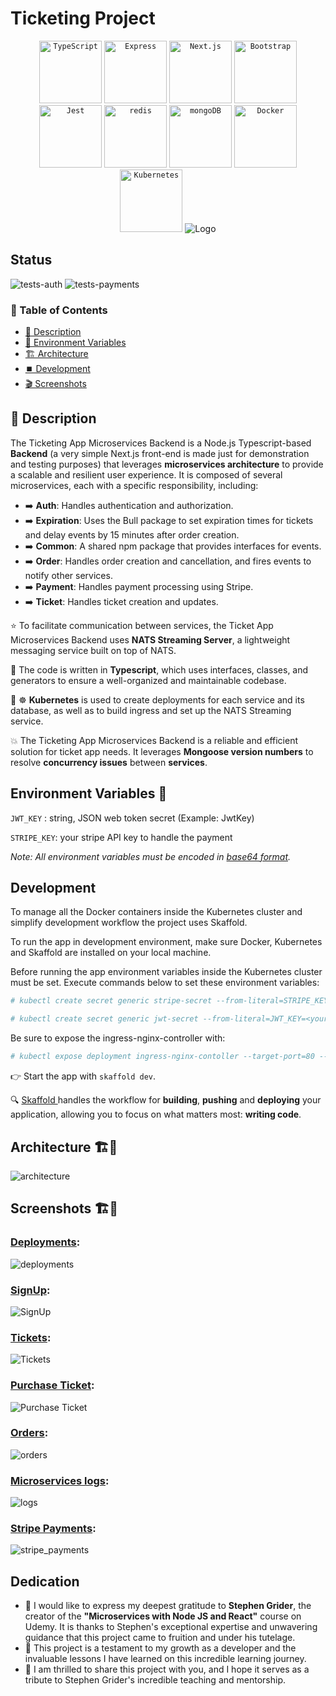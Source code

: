 # Ticketing Project

<div align="center">
  <code><img width="100" src="https://user-images.githubusercontent.com/25181517/183890598-19a0ac2d-e88a-4005-a8df-1ee36782fde1.png" alt="TypeScript" title="TypeScript"/></code>
  <code><img width="100" src="https://user-images.githubusercontent.com/25181517/183859966-a3462d8d-1bc7-4880-b353-e2cbed900ed6.png" alt="Express" title="Express"/></code>
	<code><img width="100" src="https://github.com/marwin1991/profile-technology-icons/assets/136815194/5f8c622c-c217-4649-b0a9-7e0ee24bd704" alt="Next.js" title="Next.js"/></code>
  <code><img width="100" src="https://user-images.githubusercontent.com/25181517/183898054-b3d693d4-dafb-4808-a509-bab54cf5de34.png" alt="Bootstrap" title="Bootstrap"/></code>
	<code><img width="100" src="https://user-images.githubusercontent.com/25181517/187955005-f4ca6f1a-e727-497b-b81b-93fb9726268e.png" alt="Jest" title="Jest"/></code>
	<code><img width="100" src="https://user-images.githubusercontent.com/25181517/182884894-d3fa6ee0-f2b4-4960-9961-64740f533f2a.png" alt="redis" title="redis"/></code>
	<code><img width="100" src="https://user-images.githubusercontent.com/25181517/182884177-d48a8579-2cd0-447a-b9a6-ffc7cb02560e.png" alt="mongoDB" title="mongoDB"/></code>
  <code><img width="100" src="https://user-images.githubusercontent.com/25181517/117207330-263ba280-adf4-11eb-9b97-0ac5b40bc3be.png" alt="Docker" title="Docker"/></code>
	<code><img width="100" src="https://user-images.githubusercontent.com/25181517/182534006-037f08b5-8e7b-4e5f-96b6-5d2a5558fa85.png" alt="Kubernetes" title="Kubernetes"/></code>

<img src="https://camo.githubusercontent.com/628ca9bc2b443eead4b2225a02fb0b3b8e3202fcc1a9351f265f91460e8c23ef/68747470733a2f2f6e6174732e696f2f696d672f6c6f676f2e706e67" alt="Logo" data-canonical-src="https://nats.io/img/logo.png" style="max-width: 100%;">
</div>

## Status

![tests-auth](https://github.com/sRayen/Ticketing-Microservices/workflows/tests-auth/badge.svg)
![tests-payments](https://github.com/sRayen/Ticketing-Microservices/workflows/tests-payments/badge.svg)

### 📑 Table of Contents
- [📘 Description](#description)
- [🚀 Environment Variables](#environment-varaibles)
- [🏗️ Architecture](#architecture)
- [⏹️ Development](#development)
- [🎬 Screenshots](#screenshots)



## 📘 Description <a name="description"></a>


The Ticketing App Microservices Backend is a Node.js Typescript-based **Backend** (a very simple Next.js front-end is made just for demonstration and testing purposes) that leverages **microservices architecture** to provide a scalable and resilient user experience. It is composed of several microservices, each with a specific responsibility, including:

* ➡️ **Auth**: Handles authentication and authorization.
* ➡️ **Expiration**: Uses the Bull package to set expiration times for tickets and delay events by 15 minutes after order creation.
* ➡️ **Common**: A shared npm package that provides interfaces for events.
* ➡️ **Order**: Handles order creation and cancellation, and fires events to notify other services.
* ➡️ **Payment**: Handles payment processing using Stripe.
* ➡️ **Ticket**: Handles ticket creation and updates.
  
⭐ To facilitate communication between services, the Ticket App Microservices Backend uses **NATS Streaming Server**, a lightweight messaging service built on top of NATS.

🌟 The code is written in **Typescript**, which uses interfaces, classes, and generators to ensure a well-organized and maintainable codebase.

🌟 ☸ **Kubernetes** is used to create deployments for each service and its database, as well as to build ingress and set up the NATS Streaming service.

💥 The Ticketing App Microservices Backend is a reliable and efficient solution for ticket app needs. It leverages **Mongoose version numbers** to resolve **concurrency issues** between **services**.

## Environment Variables 🔑  <a name="environment-varaibles"></a>

 `JWT_KEY` : string, JSON web token secret <string> (Example: JwtKey)

`STRIPE_KEY`: your stripe API key to handle the payment 

_Note: All environment variables must be encoded in [base64 format](https://www.base64encode.org/)._

## Development	<a name="development"></a>

To manage all the Docker containers inside the Kubernetes cluster and simplify development workflow the project uses Skaffold.

To run the app in development environment, make sure Docker, Kubernetes and Skaffold are installed on your local machine.

Before running the app environment variables inside the Kubernetes cluster must be set. Execute commands below to set these environment variables:

```bash
# kubectl create secret generic stripe-secret --from-literal=STRIPE_KEY=<your_stripe_key>

# kubectl create secret generic jwt-secret --from-literal=JWT_KEY=<your_jwt_key>
```

Be sure to expose the ingress-nginx-controller with:

```bash
# kubectl expose deployment ingress-nginx-contoller --target-port=80 --type=NodePort -n kube-system
```

👉 Start the app with `skaffold dev`.

🔍 [Skaffold ](https://skaffold.dev/) handles the workflow for **building**, **pushing** and **deploying** your application, allowing you to focus on what matters most: **writing code**.


##  Architecture 🏗️🔨 <a name="architecture"></a>

![architecture](https://github.com/SRayen/Ticketing-Microservices/assets/13922445/0e6c6799-ba1a-4e79-837c-c1b4d6ff3164)

##  Screenshots 🏗️🔨 <a name="screenshots"></a>

### <ins>Deployments</ins>:
![deployments](https://github.com/SRayen/Ticketing-Microservices/assets/13922445/f33b775c-3b53-422b-9ac6-5864e56cfecf)

### <ins>SignUp</ins>:
![SignUp](https://github.com/SRayen/Ticketing-Microservices/assets/13922445/1c72ddf3-4a4d-4c70-b497-60df1e07afb3)

### <ins>Tickets</ins>:
![Tickets](https://github.com/SRayen/Ticketing-Microservices/assets/13922445/2cf0b929-4ada-4347-b84d-8e6270cbec09)

### <ins>Purchase Ticket</ins>:
![Purchase Ticket](https://github.com/SRayen/Ticketing-Microservices/assets/13922445/eead1db3-1dfc-462f-bf5e-7183c04fb488)

### <ins>Orders</ins>:
![orders](https://github.com/SRayen/Ticketing-Microservices/assets/13922445/3254127d-74c2-4370-a2bc-08329d603d63)

### <ins>Microservices logs</ins>:
![logs](https://github.com/SRayen/Ticketing-Microservices/assets/13922445/a07a816a-f441-4e2a-9ce9-6e79743416e3)

### <ins>Stripe Payments</ins>:
![stripe_payments](https://github.com/SRayen/Ticketing-Microservices/assets/13922445/b71f7729-3b95-44f8-a745-cdf7d2f01e3b)

## Dedication

* 📌 I would like to express my deepest gratitude to **Stephen Grider**, the creator of the **"Microservices with Node JS and React"** course on Udemy. It is thanks to Stephen's exceptional expertise and unwavering guidance that this project came to fruition and under his tutelage.
* 📌 This project is a testament to my growth as a developer and the invaluable lessons I have learned on this incredible learning journey.
* 📌 I am thrilled to share this project with you, and I hope it serves as a tribute to Stephen Grider's incredible teaching and mentorship.




